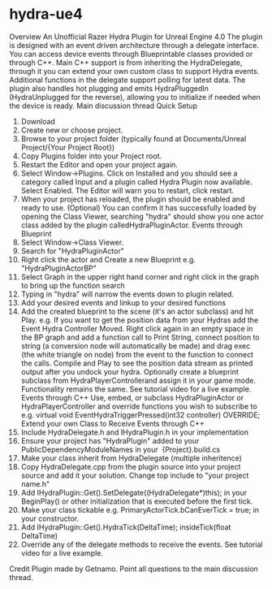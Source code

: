 hydra-ue4
=========

Overview
An Unofficial Razer Hydra Plugin for Unreal Engine 4.0
The plugin is designed with an event driven architecture through a delegate interface. You can access device events through Blueprintable classes provided or through C++. Main C++ support is from inheriting the HydraDelegate, through it you can extend your own custom class to support Hydra events. Additional functions in the delegate support polling for latest data.
The plugin also handles hot plugging and emits HydraPluggedIn (HydraUnplugged for the reverse), allowing you to initialize if needed when the device is ready.
Main discussion thread 
Quick Setup
1. Download 
2. Create new or choose project.
3. Browse to your project folder (typically found at Documents/Unreal Project/{Your Project Root})
4. Copy Plugins folder into your Project root.
5. Restart the Editor and open your project again.
6. Select Window->Plugins. Click on Installed and you should see a category called Input and a plugin called Hydra Plugin now available. Select Enabled. The Editor will warn you to restart, click restart.
7. When your project has reloaded, the plugin should be enabled and ready to use.
(Optional) You can confirm it has successfully loaded by opening the Class Viewer, searching "hydra" should show you one actor class added by the plugin calledHydraPluginActor.
Events through Blueprint
1. Select Window->Class Viewer.
2. Search for "HydraPluginActor"
3. Right click the actor and Create a new Blueprint e.g. "HydraPluginActorBP"
4. Select Graph in the upper right hand corner and right click in the graph to bring up the function search
5. Typing in "hydra" will narrow the events down to plugin related.
6. Add your desired events and linkup to your desired functions
7. Add the created blueprint to the scene (it's an actor subclass) and hit Play.
e.g. If you want to get the position data from your Hydras add the Event Hydra Controller Moved. Right click again in an empty space in the BP graph and add a function call to Print String, connect position to string (a conversion node will automatically be made) and drag exec (the white triangle on node) from the event to the function to connect the calls.
Compile and Play to see the position data stream as printed output after you undock your hydra.
Optionally create a blueprint subclass from HydraPlayerControllerand assign it in your game mode. Functionality remains the same.
See tutorial video for a live example.
Events through C++
Use, embed, or subclass HydraPluginActor or HydraPlayerController and override functions you wish to subscribe to e.g.
virtual void EventHydraTriggerPressed(int32 controller) OVERRIDE;
Extend your own Class to Receive Events through C++
1. Include HydraDelegate.h and IHydraPlugin.h in your implementation
2. Ensure your project has "HydraPlugin" added to your PublicDependencyModuleNames in your   {Project}.build.cs
3. Make your class inherit from HydraDelegate (multiple inheritence)
4. Copy HydraDelegate.cpp from the plugin source into your project source and add it your solution. Change top include to "your project name.h"
5. Add
IHydraPlugin::Get().SetDelegate((HydraDelegate*)this);
in your BeginPlay() or other initialization that is executed before the first tick.
6. Make your class tickable e.g.
PrimaryActorTick.bCanEverTick = true;
in your constructor.
7. Add
IHydraPlugin::Get().HydraTick(DeltaTime);
insideTick(float DeltaTime)
8. Override any of the delegate methods to receive the events.
See tutorial video for a live example.

Credit
Plugin made by Getnamo. Point all questions to the main discussion thread.
